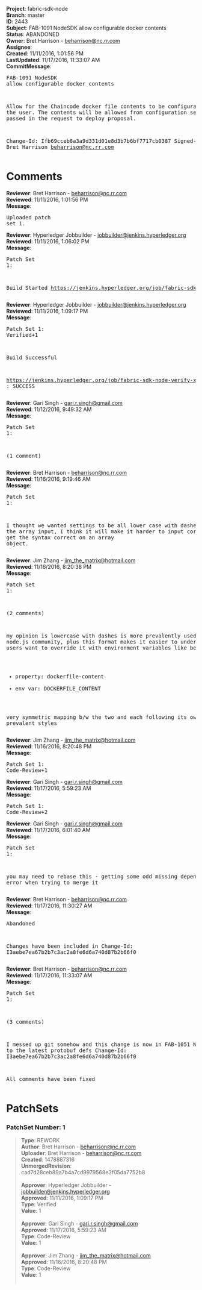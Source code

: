 <strong>Project</strong>: fabric-sdk-node<br><strong>Branch</strong>: master<br><strong>ID</strong>: 2443<br><strong>Subject</strong>: FAB-1091 NodeSDK allow configurable docker contents<br><strong>Status</strong>: ABANDONED<br><strong>Owner</strong>: Bret Harrison - beharrison@nc.rr.com<br><strong>Assignee</strong>:<br><strong>Created</strong>: 11/11/2016, 1:01:56 PM<br><strong>LastUpdated</strong>: 11/17/2016, 11:33:07 AM<br><strong>CommitMessage</strong>:<br><pre>FAB-1091 NodeSDK allow configurable docker contents

Allow for the Chaincode docker file contents to be
configurable by the user. The contents will be allowed
from configuration settings or passed in the request
to deploy proposal.

Change-Id: Ifb69cceb8a3a9d331d01e8d3b7b6bf7717cb0387
Signed-off-by: Bret Harrison <beharrison@nc.rr.com>
</pre><h1>Comments</h1><strong>Reviewer</strong>: Bret Harrison - beharrison@nc.rr.com<br><strong>Reviewed</strong>: 11/11/2016, 1:01:56 PM<br><strong>Message</strong>: <pre>Uploaded patch set 1.</pre><strong>Reviewer</strong>: Hyperledger Jobbuilder - jobbuilder@jenkins.hyperledger.org<br><strong>Reviewed</strong>: 11/11/2016, 1:06:02 PM<br><strong>Message</strong>: <pre>Patch Set 1:

Build Started https://jenkins.hyperledger.org/job/fabric-sdk-node-verify-x86_64/76/</pre><strong>Reviewer</strong>: Hyperledger Jobbuilder - jobbuilder@jenkins.hyperledger.org<br><strong>Reviewed</strong>: 11/11/2016, 1:09:17 PM<br><strong>Message</strong>: <pre>Patch Set 1: Verified+1

Build Successful 

https://jenkins.hyperledger.org/job/fabric-sdk-node-verify-x86_64/76/ : SUCCESS</pre><strong>Reviewer</strong>: Gari Singh - gari.r.singh@gmail.com<br><strong>Reviewed</strong>: 11/12/2016, 9:49:32 AM<br><strong>Message</strong>: <pre>Patch Set 1:

(1 comment)</pre><strong>Reviewer</strong>: Bret Harrison - beharrison@nc.rr.com<br><strong>Reviewed</strong>: 11/16/2016, 9:19:46 AM<br><strong>Message</strong>: <pre>Patch Set 1:

I thought we wanted settings to be all lower case with dashes. For the array input, I think it will make it harder to input correctly to get the syntax correct on an array object.</pre><strong>Reviewer</strong>: Jim Zhang - jim_the_matrix@hotmail.com<br><strong>Reviewed</strong>: 11/16/2016, 8:20:38 PM<br><strong>Message</strong>: <pre>Patch Set 1:

(2 comments)

my opinion is lowercase with dashes is more prevalently used in the node.js community, plus this format makes it easier to understand when users want to override it with environment variables like below:
- property: dockerfile-content
- env var: DOCKERFILE_CONTENT

very symmetric mapping b/w the two and each following its own prevalent styles</pre><strong>Reviewer</strong>: Jim Zhang - jim_the_matrix@hotmail.com<br><strong>Reviewed</strong>: 11/16/2016, 8:20:48 PM<br><strong>Message</strong>: <pre>Patch Set 1: Code-Review+1</pre><strong>Reviewer</strong>: Gari Singh - gari.r.singh@gmail.com<br><strong>Reviewed</strong>: 11/17/2016, 5:59:23 AM<br><strong>Message</strong>: <pre>Patch Set 1: Code-Review+2</pre><strong>Reviewer</strong>: Gari Singh - gari.r.singh@gmail.com<br><strong>Reviewed</strong>: 11/17/2016, 6:01:40 AM<br><strong>Message</strong>: <pre>Patch Set 1:

you may need to rebase this - getting some odd missing dependency error when trying to merge it</pre><strong>Reviewer</strong>: Bret Harrison - beharrison@nc.rr.com<br><strong>Reviewed</strong>: 11/17/2016, 11:30:27 AM<br><strong>Message</strong>: <pre>Abandoned

Changes have been included in
Change-Id: I3aebe7ea67b2b7c3ac2a8fe6d6a740d87b2b66f0</pre><strong>Reviewer</strong>: Bret Harrison - beharrison@nc.rr.com<br><strong>Reviewed</strong>: 11/17/2016, 11:33:07 AM<br><strong>Message</strong>: <pre>Patch Set 1:

(3 comments)

I messed up git somehow and this change is now in
FAB-1051 Node SDK to the latest protobuf defs
Change-Id: I3aebe7ea67b2b7c3ac2a8fe6d6a740d87b2b66f0

All comments have been fixed</pre><h1>PatchSets</h1><h3>PatchSet Number: 1</h3><blockquote><strong>Type</strong>: REWORK<br><strong>Author</strong>: Bret Harrison - beharrison@nc.rr.com<br><strong>Uploader</strong>: Bret Harrison - beharrison@nc.rr.com<br><strong>Created</strong>: 1478887316<br><strong>UnmergedRevision</strong>: cad7d28ceb89a7b4a7cd9979568e3f05da7752b8<br><br><strong>Approver</strong>: Hyperledger Jobbuilder - jobbuilder@jenkins.hyperledger.org<br><strong>Approved</strong>: 11/11/2016, 1:09:17 PM<br><strong>Type</strong>: Verified<br><strong>Value</strong>: 1<br><br><strong>Approver</strong>: Gari Singh - gari.r.singh@gmail.com<br><strong>Approved</strong>: 11/17/2016, 5:59:23 AM<br><strong>Type</strong>: Code-Review<br><strong>Value</strong>: 1<br><br><strong>Approver</strong>: Jim Zhang - jim_the_matrix@hotmail.com<br><strong>Approved</strong>: 11/16/2016, 8:20:48 PM<br><strong>Type</strong>: Code-Review<br><strong>Value</strong>: 1<br><br></blockquote>